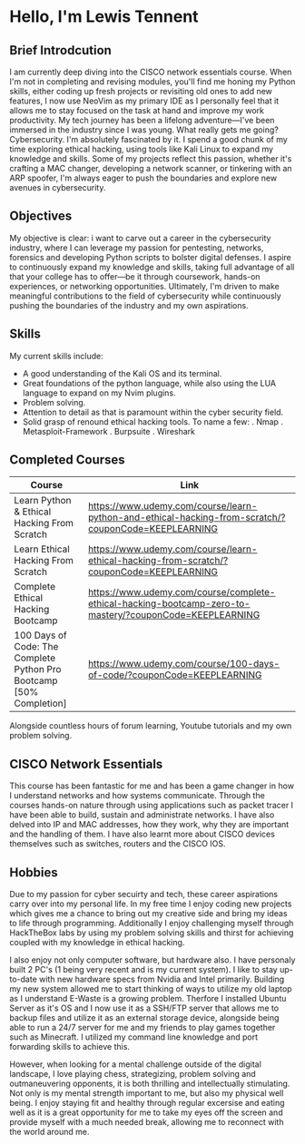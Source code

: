 # Hello, I'm Lewis Tennent

## Brief Introdcution
I am currently deep diving into the CISCO network essentials course. When I'm not in completing and revising modules, you'll find me honing my Python skills, either coding up fresh projects or revisiting old ones to add new features, I now use NeoVim as my primary IDE as I personally feel that it allows me to stay focused on the task at hand and improve my work productivity. My tech journey has been a lifelong adventure—I've been immersed in the industry since I was young.
What really gets me going? Cybersecurity. I'm absolutely fascinated by it. I spend a good chunk of my time exploring ethical hacking, using tools like Kali Linux to expand my knowledge and skills. Some of my projects reflect this passion, whether it's crafting a MAC changer, developing a network scanner, or tinkering with an ARP spoofer, I'm always eager to push the boundaries and explore new avenues in cybersecurity.

## Objectives
My objective is clear: i want to carve out a career in the cybersecurity industry, where I can leverage my passion for pentesting, networks, forensics and developing Python scripts to bolster digital defenses. I aspire to continuously expand my knowledge and skills, taking full advantage of all that your college has to offer—be it through coursework, hands-on experiences, or networking opportunities. Ultimately, I'm driven to make meaningful contributions to the field of cybersecurity while continuously pushing the boundaries of the industry and my own aspirations.

## Skills
My current skills include:
- A good understanding of the Kali OS and its terminal.
- Great foundations of the python language, while also using the LUA language to expand on my Nvim plugins.
- Problem solving.
- Attention to detail as that is paramount within the cyber security field.
- Solid grasp of renound ethical hacking tools. To name a few:
. Nmap         . Metasploit-Framework
. Burpsuite    . Wireshark

## Completed Courses
| Course                                        | Link                       |
|-----------------------------------------------|----------------------------|
| Learn Python & Ethical Hacking From Scratch   | https://www.udemy.com/course/learn-python-and-ethical-hacking-from-scratch/?couponCode=KEEPLEARNING
| Learn Ethical Hacking From Scratch            | https://www.udemy.com/course/learn-ethical-hacking-from-scratch/?couponCode=KEEPLEARNING
| Complete Ethical Hacking Bootcamp             | https://www.udemy.com/course/complete-ethical-hacking-bootcamp-zero-to-mastery/?couponCode=KEEPLEARNING
| 100 Days of Code: The Complete Python Pro Bootcamp [50% Completion]      | https://www.udemy.com/course/100-days-of-code/?couponCode=KEEPLEARNING

Alongside countless hours of forum learning, Youtube tutorials and my own problem solving.

## CISCO Network Essentials
This course has been fantastic for me and has been a game changer in how I understand networks and how systems communicate. Through the courses hands-on nature through using applications such as packet tracer I have been able to build, sustain and administrate networks. I have also delved into IP and MAC addresses, how they work, why they are important and the handling of them. I have also learnt more about CISCO devices themselves such as switches, routers and the CISCO IOS.

## Hobbies
Due to my passion for cyber secuirty and tech, these career aspirations carry over into my personal life. In my free time I enjoy coding new projects which gives me a chance to bring out my creative side and bring
my ideas to life through programming. Additionally I enjoy challenging myself through HackTheBox labs by using my problem solving skills and thirst for achieving coupled with my knowledge in ethical hacking.

I also enjoy not only computer software, but hardware also. I have personaly built 2 PC's (1 being very recent and is my current system). I like to stay up-to-date with new hardware specs from Nvidia and Intel primarily. Building my new system allowed me to start thinking of ways to utilize my old laptop as I understand E-Waste is a growing problem. Therfore I installed Ubuntu Server as it's OS and I now use it as a SSH/FTP server that allows me to backup files and utilize it as an external storage device, alongside being able to run a 24/7 server for me and my friends to play games together such as Minecraft. I utilized my command line knowledge and port forwarding skills to achieve this.

However, when looking for a mental challenge outside of the digital landscape, I love playing chess, strategizing, problem solving and outmaneuvering opponents, it is both thrilling and intellectually stimulating.
Not only is my mental strength important to me, but also my physical well being. I enjoy staying fit and healthy through regular excersise and eating well as it is a great opportunity for me to take my eyes off the screen and provide myself with a much needed break, allowing me to reconnect with the world around me.
